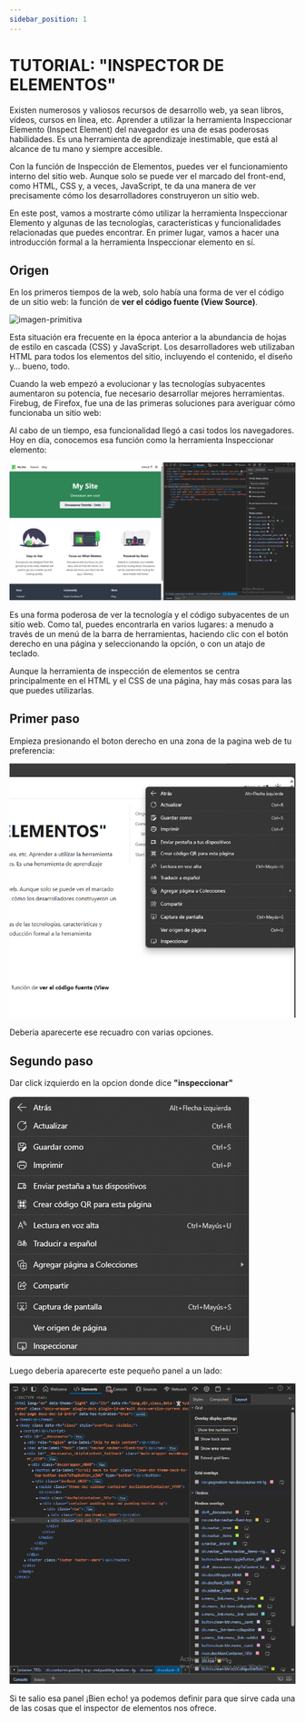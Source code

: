 ```yaml
---
sidebar_position: 1
---
```


# TUTORIAL: "INSPECTOR DE ELEMENTOS"

Existen numerosos y valiosos recursos de desarrollo web, ya sean libros, vídeos, cursos en línea, etc. Aprender a utilizar la herramienta Inspeccionar Elemento (Inspect Element) del navegador es una de esas poderosas habilidades. Es una herramienta de aprendizaje inestimable, que está al alcance de tu mano y siempre accesible.

Con la función de Inspección de Elementos, puedes ver el funcionamiento interno del sitio web. Aunque solo se puede ver el marcado del front-end, como HTML, CSS y, a veces, JavaScript, te da una manera de ver precisamente cómo los desarrolladores construyeron un sitio web.

En este post, vamos a mostrarte cómo utilizar la herramienta Inspeccionar Elemento y algunas de las tecnologías, características y funcionalidades relacionadas que puedes encontrar. En primer lugar, vamos a hacer una introducción formal a la herramienta Inspeccionar elemento en sí.

## Origen
En los primeros tiempos de la web, solo había una forma de ver el código de un sitio web: la función de **ver el código fuente (View Source)**.

![imagen-primitiva](https://kinsta.com/wp-content/uploads/2021/05/kinsta-view-source.png)

Esta situación era frecuente en la época anterior a la abundancia de hojas de estilo en cascada (CSS) y JavaScript. Los desarrolladores web utilizaban HTML para todos los elementos del sitio, incluyendo el contenido, el diseño y… bueno, todo.

Cuando la web empezó a evolucionar y las tecnologías subyacentes aumentaron su potencia, fue necesario desarrollar mejores herramientas. Firebug, de Firefox, fue una de las primeras soluciones para averiguar cómo funcionaba un sitio web:

Al cabo de un tiempo, esa funcionalidad llegó a casi todos los navegadores. Hoy en día, conocemos esa función como la herramienta Inspeccionar elemento:

<img src="/img/inspector_intro.png" />

Es una forma poderosa de ver la tecnología y el código subyacentes de un sitio web. Como tal, puedes encontrarla en varios lugares: a menudo a través de un menú de la barra de herramientas, haciendo clic con el botón derecho en una página y seleccionando la opción, o con un atajo de teclado.

Aunque la herramienta de inspección de elementos se centra principalmente en el HTML y el CSS de una página, hay más cosas para las que puedes utilizarlas.

## Primer paso
Empieza presionando el boton derecho en una zona de la pagina web de tu preferencia:

<img src="/img/entrar_inspector.png" />

Deberia aparecerte ese recuadro con varias opciones.

## Segundo paso
Dar click izquierdo en la opcion donde dice **"inspeccionar"**

<img src="/img/segundo_paso.png" />

Luego deberia aparecerte este pequeño panel a un lado:

<img src="/img/tercer_paso.png" />

Si te salio esa panel ¡Bien echo! ya podemos definir para que sirve cada una de las cosas que el inspector de elementos nos ofrece.


